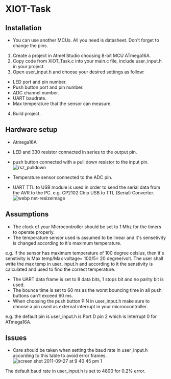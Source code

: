 # XIOT-Task



## Installation

- You can use another MCUs. All you need is datasheet. Don't forget to change the pins.
1. Create a project in Atmel Studio choosing 8-bit MCU ATmega16A.
2. Copy code from XIOT_Task.c into your main.c file, include user_input.h in your project.
3. Open user_input.h and choose your desired settings as follow: 
- LED port and pin number.
- Push button port and pin number.
- ADC channel number.
- UART baudrate.
- Max temperature that the sensor can measure.
4. Build project.

## Hardware setup

- Atmega16A
- LED and 330 resistor connected in series to the output pin.
- push button connected with a pull down resistor to the input pin.
![rsz_pulldown](https://user-images.githubusercontent.com/19417067/42128477-db8c942c-7cac-11e8-9bf4-845a814b4837.jpg)

- Temperature sensor connected to the ADC pin.
- UART TTL to USB module is used in order to send the serial data from the AVR to the PC.
e.g. CP2102 Chip USB to TTL (Serial) Converter.![webp net-resizeimage](https://user-images.githubusercontent.com/19417067/42128476-d8b6fc7e-7cac-11e8-896c-87ed7799bea5.jpg)




## Assumptions
- The clock of your Microcontroller should be set to 1 Mhz for the timers to operate properly.
- The temperature sensor used is assumed to be linear and it's sensetivity is changed according to it's maximum temperature.

e.g. if the sensor has maximum temperature of 100 degree celsius, then it's senstivity is Max temp/Max voltage= 100/5= 20 degree/volt.
The user shall write the max temp in user_input.h and according to it the senstivity is calculated and used to find the correct temperature.

- The UART data frame is set to 8 data bits, 1 stops bit and no parity bit is used.
- The bounce time is set to 60 ms as the worst bouncing time in all push buttons can't exceed 60 ms.
- When choosing the push button PIN in user_input.h make sure to choose a pin used as external interrupt in your microncontroller.

e.g. the default pin is user_input.h is Port D pin 2 which is Interrupt 0 for ATmega16A.

## Issues

- Care should be taken when setting the baud rate in user_input.h according to this table to avoid error frames.
![screen shot 2011-09-27 at 9 40 45 pm 1](https://user-images.githubusercontent.com/19417067/42127834-c5da75ac-7c9f-11e8-8bd1-dc94871b7474.png)

The default baud rate in user_input.h is set to 4800 for 0.2% error.
